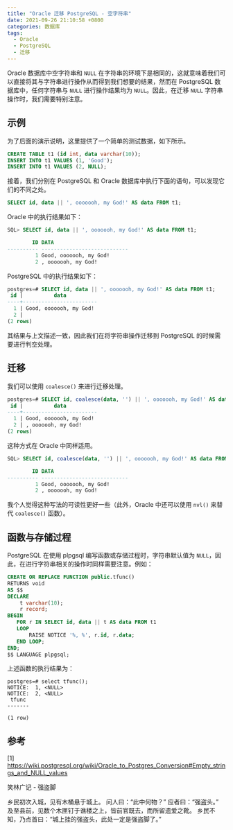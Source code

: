 ```yaml
---
title: "Oracle 迁移 PostgreSQL - 空字符串"
date: 2021-09-26 21:10:58 +0800
categories: 数据库
tags:
  - Oracle
  - PostgreSQL
  - 迁移
---
```


Oracle 数据库中空字符串和 `NULL` 在字符串的环境下是相同的，这就意味着我们可以直接将其与字符串进行操作从而得到我们想要的结果，然而在 PostgreSQL 数据库中，任何字符串与 `NULL` 进行操作结果均为 `NULL`。因此，在迁移 `NULL` 字符串操作时，我们需要特别注意。

<!--more-->

## 示例

为了后面的演示说明，这里提供了一个简单的测试数据，如下所示。

```sql
CREATE TABLE t1 (id int, data varchar(10));
INSERT INTO t1 VALUES (1, 'Good');
INSERT INTO t1 VALUES (2, NULL);
```

接着，我们分别在 PostgreSQL 和 Oracle 数据库中执行下面的语句，可以发现它们的不同之处。

```sql
SELECT id, data || ', ooooooh, my God!' AS data FROM t1;
```

Oracle 中的执行结果如下：

```sql
SQL> SELECT id, data || ', ooooooh, my God!' AS data FROM t1;

        ID DATA
---------- ----------------------------
         1 Good, ooooooh, my God!
         2 , ooooooh, my God!
```

PostgreSQL 中的执行结果如下：

```sql
postgres=# SELECT id, data || ', ooooooh, my God!' AS data FROM t1;
 id |          data
----+------------------------
  1 | Good, ooooooh, my God!
  2 |
(2 rows)
```

其结果与上文描述一致，因此我们在将字符串操作迁移到 PostgreSQL 的时候需要进行判空处理。

## 迁移

我们可以使用 `coalesce()` 来进行迁移处理。

```sql
postgres=# SELECT id, coalesce(data, '') || ', ooooooh, my God!' AS data FROM t1;
 id |          data
----+------------------------
  1 | Good, ooooooh, my God!
  2 | , ooooooh, my God!
(2 rows)
```

这种方式在 Oracle 中同样适用。

```sql
SQL> SELECT id, coalesce(data, '') || ', ooooooh, my God!' AS data FROM t1;

        ID DATA
---------- ----------------------------
         1 Good, ooooooh, my God!
         2 , ooooooh, my God!
```

我个人觉得这种写法的可读性更好一些（此外，Oracle 中还可以使用 `nvl()` 来替代 `coalesce()` 函数）。

## 函数与存储过程

PostgreSQL 在使用 plpgsql 编写函数或存储过程时，字符串默认值为 `NULL`，因此，在进行字符串相关的操作时同样需要注意。例如：

```sql
CREATE OR REPLACE FUNCTION public.tfunc()
RETURNS void
AS $$
DECLARE
    t varchar(10);
    r record;
BEGIN
   FOR r IN SELECT id, data || t AS data FROM t1
   LOOP
       RAISE NOTICE '%, %', r.id, r.data;
   END LOOP;
END;
$$ LANGUAGE plpgsql;
```

上述函数的执行结果为：

```
postgres=# select tfunc();
NOTICE:  1, <NULL>
NOTICE:  2, <NULL>
 tfunc
-------

(1 row)
```

## 参考

[1] https://wiki.postgresql.org/wiki/Oracle_to_Postgres_Conversion#Empty_strings_and_NULL_values

<div class="just-for-fun">
笑林广记 - 强盗脚

乡民初次入城，见有木桶悬于城上。
问人曰：“此中何物？”
应者曰：“强盗头。”
及至县前，见数个木匣钉于谯楼之上，皆前官既去，而所留遗爱之靴。
乡民不知，乃点首曰：“城上挂的强盗头，此处一定是强盗脚了。”
</div>
